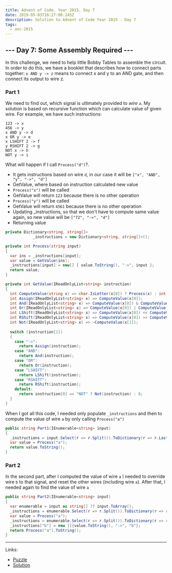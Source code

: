 ```yaml
---
title: Advent of Code. Year 2015. Day 7
date: 2019-05-03T16:27:00.245Z
description: Solution to Advent of Code Year 2015 - Day 7
tags:
  - aoc-2015
---
```

## --- Day 7: Some Assembly Required ---

In this challenge, we need to help little Bobby Tables to assemble the circuit. In order to do this, we have a booklet that describes how to connect parts together: `x AND y -> z` means to connect x and y to an AND gate, and then connect its output to wire z.

### Part 1

We need to find out, which signal is ultimately provided to *wire `a`*.
My solution is based on recursive function which can calculate value of given wire. For example, we have such instructions:

```
123 -> x
456 -> y
x AND y -> d
x OR y -> e
x LSHIFT 2 -> f
y RSHIFT 2 -> g
NOT x -> h
NOT y -> i
```

What will happen if I call `Process("d")`?.
* It gets instructions based on wire `d`, in our case it will be `["x", "AND", "y", "->", "d"]`
* GetValue, where based on instruction calculated new value
* `Process("x")` will be called
* GetValue will return `123` because there is no other operation
* `Process("y")` will be called
* GetValue will return `4561` because there is no other operation
* Updating _instructions, so that we don't have to compute same value again, so new value will be `["72", "->", "d"]`
* Returning value

```csharp
private Dictionary<string, string[]> 
            _instructions = new Dictionary<string, string[]>();

private int Process(string input)
{
  var ins = _instructions[input];
  var value = GetValue(ins); 
  _instructions[input] = new[] { value.ToString(), "->", input };
  return value;
}

private int GetValue(IReadOnlyList<string> instruction)
{
  int ComputeValue(string x) => char.IsLetter(x[0]) ? Process(x) : int.Parse(x);
  int Assign(IReadOnlyList<string> x) => ComputeValue(x[0]);
  int And(IReadOnlyList<string> x) => ComputeValue(x[0]) & ComputeValue(x[2]);
  int Or(IReadOnlyList<string> x) => ComputeValue(x[0]) | ComputeValue(x[2]);
  int LShift(IReadOnlyList<string> x) => ComputeValue(x[0]) << ComputeValue(x[2]);
  int RShift(IReadOnlyList<string> x) => ComputeValue(x[0]) >> ComputeValue(x[2]);
  int Not(IReadOnlyList<string> x) => ~ComputeValue(x[1]);
  
  switch (instruction[1])
  {
    case "->":
      return Assign(instruction);
    case "AND":
      return And(instruction);
    case "OR":
      return Or(instruction);
    case "LSHIFT":
      return LShift(instruction);
    case "RSHIFT":
      return RShift(instruction);
    default:
      return instruction[0] == "NOT" ? Not(instruction) : 0;
  }
}
```

When I got all this code, I needed only populate `_instructions` and then to compute the value of wire `a` by only calling `Process("a")`

```csharp
public string Part1(IEnumerable<string> input)
{
  _instructions = input.Select(r => r.Split()).ToDictionary(r => r.Last());
  var value = Process("a");
  return value.ToString();
}
```

### Part 2

In the second part, after I computed the value of wire `a` I needed to override wire `b` to that signal, and reset the other wires (including wire `a`). After that, I needed again to find the value of wire `a`

```csharp
public string Part2(IEnumerable<string> input)
{
  var enumerable = input as string[] ?? input.ToArray();
  _instructions = enumerable.Select(r => r.Split()).ToDictionary(r => r.Last());
  var value = Process("a");
  _instructions = enumerable.Select(r => r.Split()).ToDictionary(r => r.Last());
  _instructions["b"] = new []{value.ToString(), "->", "b"};
  return Process("a").ToString();
}
```

- - -

Links:
* [Puzzle](https://adventofcode.com/2015/day/7)
* [Solution](https://github.com/PDmatrix/advent-of-code/tree/master/CSharp/Solutions/2015/7)